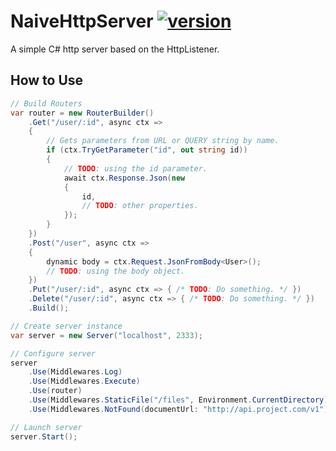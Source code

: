 # NaiveHttpServer [![version](https://img.shields.io/nuget/v/NaiveHttpServer.svg)](https://www.nuget.org/packages/NaiveHttpServer)

A simple C# http server based on the HttpListener.

## How to Use

```csharp
// Build Routers
var router = new RouterBuilder()
    .Get("/user/:id", async ctx =>
    {
        // Gets parameters from URL or QUERY string by name.
        if (ctx.TryGetParameter("id", out string id))
        {
            // TODO: using the id parameter.
            await ctx.Response.Json(new
            {
                id,
                // TODO: other properties.
            });
        }
    })
    .Post("/user", async ctx =>
    {
        dynamic body = ctx.Request.JsonFromBody<User>();
        // TODO: using the body object.
    })
    .Put("/user/:id", async ctx => { /* TODO: Do something. */ })
    .Delete("/user/:id", async ctx => { /* TODO: Do something. */ })
    .Build();

// Create server instance
var server = new Server("localhost", 2333);

// Configure server
server
    .Use(Middlewares.Log)
    .Use(Middlewares.Execute)
    .Use(router)
    .Use(Middlewares.StaticFile("/files", Environment.CurrentDirectory))
    .Use(Middlewares.NotFound(documentUrl: "http://api.project.com/v1"));

// Launch server
server.Start();
```
